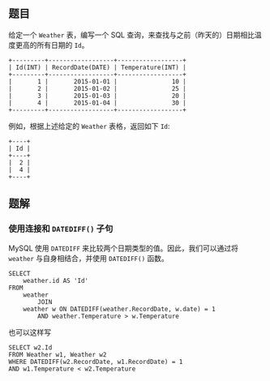 ## 题目

给定一个 `Weather` 表，编写一个 SQL 查询，来查找与之前（昨天的）日期相比温度更高的所有日期的 `Id`。

```
+---------+------------------+------------------+
| Id(INT) | RecordDate(DATE) | Temperature(INT) |
+---------+------------------+------------------+
|       1 |       2015-01-01 |               10 |
|       2 |       2015-01-02 |               25 |
|       3 |       2015-01-03 |               20 |
|       4 |       2015-01-04 |               30 |
+---------+------------------+------------------+
```

例如，根据上述给定的 `Weather` 表格，返回如下 `Id`:

```
+----+
| Id |
+----+
|  2 |
|  4 |
+----+
```

## 题解

### 使用连接和 `DATEDIFF()` 子句

MySQL 使用 `DATEDIFF` 来比较两个日期类型的值。因此，我们可以通过将 `weather` 与自身相结合，并使用 `DATEDIFF()` 函数。

```mysql
SELECT
    weather.id AS 'Id'
FROM
    weather
        JOIN
    weather w ON DATEDIFF(weather.RecordDate, w.date) = 1
        AND weather.Temperature > w.Temperature
```

也可以这样写

```mysql
SELECT w2.Id
FROM Weather w1, Weather w2
WHERE DATEDIFF(w2.RecordDate, w1.RecordDate) = 1
AND w1.Temperature < w2.Temperature
```
